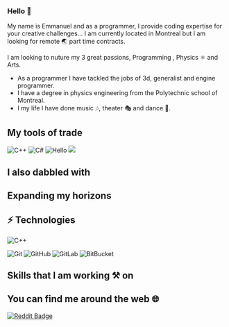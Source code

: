 <!--
**monamimani/monamimani** is a ✨ _special_ ✨ repository because its `README.md` (this file) appears on your GitHub profile.
--->

### Hello 👋

My name is Emmanuel and as a programmer, I provide coding expertise for your creative challenges...
I am currently located in Montreal but I am looking for remote 🌏 part time contracts.

I am looking to nuture my 3 great passions, Programming , Physics ⚛ and Arts. 
* As a programmer I have tackled the jobs of 3d, generalist and engine programmer.
* I have a degree in physics engineering from the Polytechnic school of Montreal.
* I my life I have done music 🎶, theater 🎭 and dance 🕺.

## My tools of trade
![C++](https://img.shields.io/badge/-C++-00599C.svg?style=for-the-badge&logo=cplusplus)
![C#](https://img.shields.io/badge/-C#-00599C?style=for-the-badge&logo=c-sharp)
![Hello](https://img.shields.io/badge/node.js%20-%2343853D.svg?&style=flat-square&logo=node.js&logoColor=white)
<img src="https://img.shields.io/badge/node.js%20-%2343853D.svg?&style=for-the-badge&logo=node.js&logoColor=white" />
## I also dabbled with

## Expanding my horizons

## ⚡ Technologies

![C++](https://img.shields.io/badge/-C++-00599C?style=&style=for-the-badge&logo=c)

![Git](https://img.shields.io/badge/-Git-black?style=flat-square&logo=git)
![GitHub](https://img.shields.io/badge/-GitHub-181717?style=flat-square&logo=github)
![GitLab](https://img.shields.io/badge/-GitLab-FCA121?style=flat-square&logo=gitlab)
![BitBucket](https://img.shields.io/badge/-BitBucket-darkblue?style=flat-square&logo=bitbucket)

## Skills that I am working ⚒ on

## You can find me around the web 🌐
[![Reddit Badge](https://img.shields.io/badge/-u/daftdey-FF4500?style=flat&logo=Reddit&logoColor=white)](https://www.linkedin.com/in/emmanuelthivierge/ "See my CV on LinkedIn")

<!--
Here are some ideas to get you started:

- 🔭 I’m currently working on ...
- 🌱 I’m currently learning ...
- 👯 I’m looking to collaborate on ...
- 🤔 I’m looking for help with ...
- 💬 Ask me about ...
- 📫 How to reach me: ...
- 😄 Pronouns: ...
- ⚡ Fun fact: ...
-->
